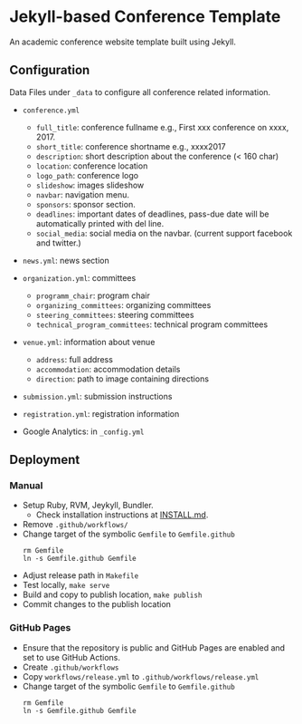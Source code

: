 # Jekyll-based Conference Template

An academic conference website template built using Jekyll.

## Configuration

Data Files under `_data` to configure all conference related information.

- `conference.yml`
  - `full_title`: conference fullname e.g., First xxx conference on xxxx, 2017.
  - `short_title`: conference shortname e.g., xxxx2017
  - `description`: short description about the conference (< 160 char)
  - `location`: conference location
  - `logo_path`: conference logo
  - `slideshow`: images slideshow
  - `navbar`: navigation menu.
  - `sponsors`: sponsor section.
  - `deadlines`: important dates of deadlines, pass-due date will be automatically printed with del line.
  - `social_media`: social media on the navbar. (current support facebook and twitter.)
- `news.yml`: news section
- `organization.yml`: committees
  - `programm_chair`: program chair
  - `organizing_committees`: organizing committees
  - `steering_committees`: steering committees
  - `technical_program_committees`: technical program committees
- `venue.yml`: information about venue
  - `address`: full address
  - `accommodation`: accommodation details
  - `direction`: path to image containing directions
- `submission.yml`: submission instructions
- `registration.yml`: registration information

- Google Analytics: in `_config.yml`

## Deployment

### Manual

* Setup Ruby, RVM, Jeykyll, Bundler.
  - Check installation instructions at [INSTALL.md](INSTALL.md).
* Remove `.github/workflows/`
* Change target of the symbolic `Gemfile` to `Gemfile.github` 
  ```
  rm Gemfile 
  ln -s Gemfile.github Gemfile
  ```
* Adjust release path in `Makefile`
* Test locally, `make serve` 
* Build and copy to publish location, `make publish`
* Commit changes to the publish location

### GitHub Pages

* Ensure that the repository is public and GitHub Pages are enabled and set to use GitHub Actions.
* Create `.github/workflows`
* Copy `workflows/release.yml` to `.github/workflows/release.yml` 
* Change target of the symbolic `Gemfile` to `Gemfile.github` 
  ```
  rm Gemfile 
  ln -s Gemfile.github Gemfile
  ```

